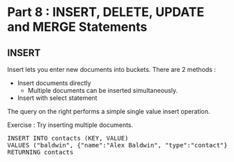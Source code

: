# Part 8 : INSERT, DELETE, UPDATE and MERGE Statements

## INSERT

Insert lets you enter new documents into buckets.
There are 2 methods :  
 
 * Insert documents directly  
    * Multiple documents can be inserted simultaneously.   
 * Insert with select statement  


The query on the right performs a simple single value insert operation. 

Exercise : Try inserting multiple documents.


<pre id="example">
INSERT INTO contacts (KEY, VALUE) 
VALUES ("baldwin", {"name":"Alex Baldwin", "type":"contact"})
RETURNING contacts

</pre>
